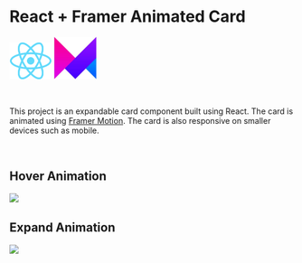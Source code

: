 # React + Framer Animated Card

<img src="documentation/react-logo.png" width=75/> <img src="documentation/framer-logo.png" width=75/>

<br/>

This project is an expandable card component built using React. The card is animated using [Framer Motion](https://www.framer.com/motion/). The card is also responsive on smaller devices such as mobile.

<br/>

## Hover Animation

<img src="documentation/hover.gif"/>

<br/>

## Expand Animation

<img src="documentation/expand.gif"/>
